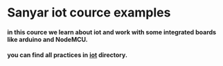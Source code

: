 # Sanyar iot cource examples

#### in this cource we learn about iot and work with some integrated boards like arduino and NodeMCU.

#### you can find all practices in [iot](https://github.com/payam-zahedi/iot_cource_practices/tree/master/Iot "iot") directory.